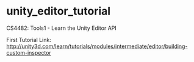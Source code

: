 unity_editor_tutorial
=====================

CS4482: Tools1 - Learn the Unity Editor API

First Tutorial Link: http://unity3d.com/learn/tutorials/modules/intermediate/editor/building-custom-inspector

